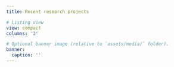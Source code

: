 ```yaml
---
title: Recent research projects

# Listing view
view: compact
columns: '2'

# Optional banner image (relative to `assets/media/` folder).
banner:
  caption: ''
---
```


